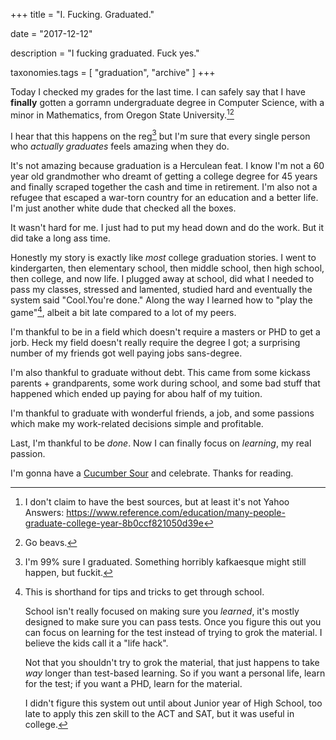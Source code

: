 +++
title = "I. Fucking. Graduated."

date = "2017-12-12"

description = "I fucking graduated. Fuck yes."

taxonomies.tags = [
    "graduation", "archive"
]
+++

Today I checked my grades for the last time.
I can safely say that I have **finally** gotten a gorramn undergraduate degree in Computer Science, with a minor in Mathematics, from Oregon State University.[^1][^2]

I hear that this happens on the reg[^3] but I'm sure that every single person who *actually graduates* feels amazing when they do.

It's not amazing because graduation is a Herculean feat.
I know I'm not a 60 year old grandmother who dreamt of getting a college degree for 45 years and finally scraped together the cash and time in retirement.
I'm also not a refugee that escaped a war-torn country for an education and a better life.
I'm just another white dude that checked all the boxes.

It wasn't hard for me. I just had to put my head down and do the work.
But it did take a long ass time.

Honestly my story is exactly like *most* college graduation stories.
I went to kindergarten, then elementary school, then middle school, then high school, then college, and now life.
I plugged away at school, did what I needed to pass my classes, stressed and lamented, studied hard and eventually the system said "Cool.You're done." Along the way I learned how to "play the game"[^4], albeit a bit late compared to a lot of my peers.

I'm thankful to be in a field which doesn't require a masters or PHD to get a jorb.
Heck my field doesn't really require the degree I got; a surprising number of my friends got well paying jobs sans-degree.

I'm also thankful to graduate without debt.
This came from some kickass parents + grandparents, some work during school, and some bad stuff that happened which ended up paying for abou half of my tuition.

I'm thankful to graduate with wonderful friends, a job, and some passions which make my work-related decisions simple and profitable.

Last, I'm thankful to be *done*. Now I can finally focus on *learning*, my real passion.

I'm gonna have a [Cucumber Sour](https://10barrel.com/beer/crush-cucumber-sour/) and celebrate.
Thanks for reading.

[^1]: I don't claim to have the best sources, but at least it's not Yahoo Answers: <https://www.reference.com/education/many-people-graduate-college-year-8b0ccf821050d39e>

[^2]: Go beavs.

[^3]: I'm 99% sure I graduated.
      Something horribly kafkaesque might still happen, but fuckit.

[^4]: This is shorthand for tips and tricks to get through school.

    School isn't really focused on making sure you *learned*, it's mostly designed to make sure you can pass tests.
    Once you figure this out you can focus on learning for the test instead of trying to grok the material.
    I believe the kids call it a "life hack".

    Not that you shouldn't try to grok the material, that just happens to take *way* longer than test-based learning.
    So if you want a personal life, learn for the test; if you want a PHD, learn for the material.

    I didn't figure this system out until about Junior year of High School, too late to apply this zen skill to the ACT and SAT, but it was useful in college.
